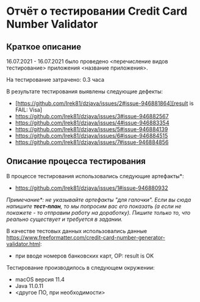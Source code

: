 # Отчёт о тестировании Credit Card Number Validator

## Краткое описание

16.07.2021 - 16.07.2021 было проведено <перечисление видов тестирование> приложения <название приложения>.

На тестирование затрачено: 0.3 часа

В результате тестирования выявлены следующие дефекты:
* [https://github.com/Irek81/dzjava/issues/2#issue-946881864][result is FAIL: Visa] 
* https://github.com/Irek81/dzjava/issues/3#issue-946882567
* https://github.com/Irek81/dzjava/issues/4#issue-946883354
* https://github.com/Irek81/dzjava/issues/5#issue-946884139
* https://github.com/Irek81/dzjava/issues/6#issue-946884515
* https://github.com/Irek81/dzjava/issues/7#issue-946884856

## Описание процесса тестирования

В процессе тестирования использовались следующие артефакты*:
* https://github.com/Irek81/dzjava/issues/1#issue-946880932

*Примечание\*: не указывайте артефакты "для галочки". Если вы сюда напишите **тест-план**, то мы попросим вас его показать (а если не покажете - то отправим работу на доработку). Пишите только то, что реально существует и требуется в задании.*

В качестве тестовых данных использовались данные https://www.freeformatter.com/credit-card-number-generator-validator.html:
* при вводе номеров банковских карт, ОР: result is OK

Тестирование производилось в следующем окружении:
* macOS версия 11.4
* Java 11.0.11
* <другое ПО, при необходимости>

[https://github.com/Irek81/dzjava/issues/2]: https://github.com/Irek81/dzjava/issues/2#issue-946881864

[result is FAIL: Visa]: https://github.com/Irek81/dzjava/issues/2#issue-946881864